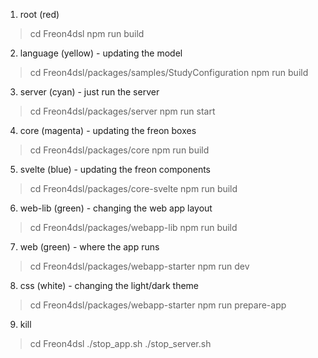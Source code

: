 1. root (red)
> cd Freon4dsl
> npm run build

2. language (yellow) - updating the model
> cd Freon4dsl/packages/samples/StudyConfiguration
> npm run build

3. server (cyan) - just run the server
> cd Freon4dsl/packages/server
> npm run start

4. core (magenta) - updating the freon boxes
> cd Freon4dsl/packages/core
> npm run build

5. svelte (blue) - updating the freon components
> cd Freon4dsl/packages/core-svelte
> npm run build

6. web-lib (green) - changing the web app layout
> cd Freon4dsl/packages/webapp-lib
> npm run build

7. web (green) - where the app runs
> cd Freon4dsl/packages/webapp-starter
> npm run dev

8. css (white) - changing the light/dark theme
> cd Freon4dsl/packages/webapp-starter
> npm run prepare-app

9. kill
> cd Freon4dsl
> ./stop_app.sh
> ./stop_server.sh
